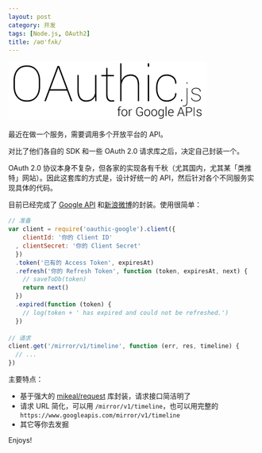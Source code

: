 ```yaml
---
layout: post
category: 开发
tags: [Node.js, OAuth2]
title: /əʊ'fʌk/
---
```


![OAuthic For Google APIs](https://github.com/bestng/oauthic-google/raw/master/logo.png)

最近在做一个服务，需要调用多个开放平台的 API。

对比了他们各自的 SDK 和一些 OAuth 2.0 请求库之后，决定自己封装一个。

OAuth 2.0 协议本身不复杂，但各家的实现各有千秋（尤其国内，尤其某「类推特」网站）。因此这套库的方式是，设计好统一的 API，然后针对各个不同服务实现具体的代码。

目前已经完成了 [Google API](https://github.com/bestng/oauthic-google) 和[新浪微博](https://github.com/bestng/oauthic-weibo)的封装。使用很简单：

```js
// 准备
var client = require('oauthic-google').client({
    clientId: '你的 Client ID'
  , clientSecret: '你的 Client Secret'
  })
  .token('已有的 Access Token', expiresAt)
  .refresh('你的 Refresh Token', function (token, expiresAt, next) {
    // saveToDb(token)
    return next()
  })
  .expired(function (token) {
    // log(token + ' has expired and could not be refreshed.')
  })

// 请求
client.get('/mirror/v1/timeline', function (err, res, timeline) {
  // ...
})
```

主要特点：

- 基于强大的 [mikeal/request](https://github.com/mikeal/request) 库封装，请求接口简洁明了
- 请求 URL 简化，可以用 `/mirror/v1/timeline`，也可以用完整的 `https://www.googleapis.com/mirror/v1/timeline`
- 其它等你去发掘

Enjoys!
